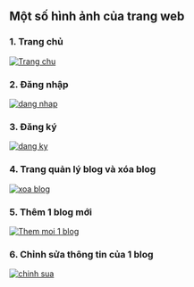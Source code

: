 ﻿<h2>Một số hình ảnh của trang web</h2>
<h3>1. Trang chủ</h3>
<a href="http://upanhviet.net/?pt=YXB5" title="Trang chu" ><img src="http://upanhviet.net/?dt=YXB5" alt="Trang chu" /></a>
<h3>2. Đăng nhập</h3>
<a href="http://upanhviet.net/?pt=9KXN" title="dang nhap" ><img src="http://upanhviet.net/?dt=9KXN" alt="dang nhap" /></a>
<h3>3. Đăng ký</h3>
<a href="http://upanhviet.net/?pt=G2ZJ" title="dang ky" ><img src="http://upanhviet.net/?dt=G2ZJ" alt="dang ky" /></a>
<h3>4. Trang quản lý blog và xóa blog</h3>
<a href="http://upanhviet.net/?pt=CIH5" title="xoa blog" ><img src="http://upanhviet.net/?dt=CIH5" alt="xoa blog" /></a>
<h3>5. Thêm 1 blog mới</h3>
<a href="http://upanhviet.net/?pt=M9RT" title="Them moi 1 blog" ><img src="http://upanhviet.net/?dt=M9RT" alt="Them moi 1 blog" /></a>
<h3>6. Chỉnh sửa thông tin của 1 blog</h3>
<a href="http://upanhviet.net/?pt=M6P5" title="chinh sua" ><img src="http://upanhviet.net/?dt=M6P5" alt="chinh sua" /></a>
